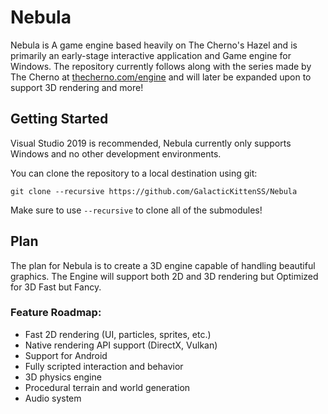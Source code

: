 # Nebula

Nebula is A game engine based heavily on The Cherno's Hazel and is primarily an early-stage interactive application and Game engine for Windows. The repository currently follows along with the series made by The Cherno at [thecherno.com/engine](https://thecherno.com/engine) and will later be expanded upon to support 3D rendering and more!

## Getting Started
Visual Studio 2019 is recommended, Nebula currently only supports Windows and no other development environments.

You can clone the repository to a local destination using git:

`git clone --recursive https://github.com/GalacticKittenSS/Nebula`

Make sure to use `--recursive` to clone all of the submodules!

## Plan
The plan for Nebula is to create a 3D engine capable of handling beautiful graphics. The Engine will support both 2D and 3D rendering but Optimized for 3D Fast but Fancy.

### Feature Roadmap:
- Fast 2D rendering (UI, particles, sprites, etc.)
- Native rendering API support (DirectX, Vulkan)
- Support for Android
- Fully scripted interaction and behavior
- 3D physics engine
- Procedural terrain and world generation
- Audio system
